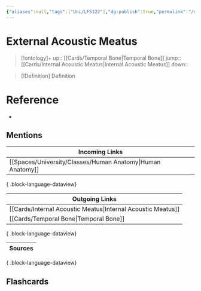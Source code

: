 ```yaml
---
{"aliases":null,"tags":["Uni/LFS122"],"dg-publish":true,"permalink":"/cards/external-acoustic-meatus/","dgPassFrontmatter":true}
---
```


# External Acoustic Meatus

> [!ontology]+
> up:: [[Cards/Temporal Bone\|Temporal Bone]]
> jump:: [[Cards/Internal Acoustic Meatus\|Internal Acoustic Meatus]]
> down:: 

> [!Definition] Definition
> 

# Reference
- 

## Mentions
| Incoming Links                                                |
| ------------------------------------------------------------- |
| [[Spaces/University/Classes/Human Anatomy\|Human Anatomy]] |

{ .block-language-dataview}

| Outgoing Links                                                  |
| --------------------------------------------------------------- |
| [[Cards/Internal Acoustic Meatus\|Internal Acoustic Meatus]] |
| [[Cards/Temporal Bone\|Temporal Bone]]                       |

{ .block-language-dataview}

| Sources |
| ------- |

{ .block-language-dataview}

## Flashcards 

